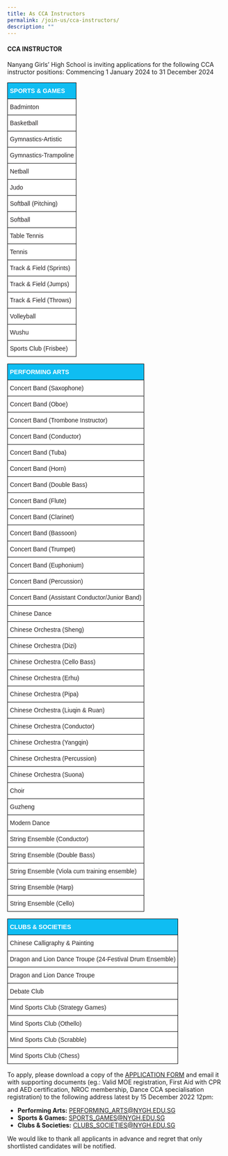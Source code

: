 ```yaml
---
title: As CCA Instructors
permalink: /join-us/cca-instructors/
description: ""
---
```

#### **CCA INSTRUCTOR**

Nanyang Girls’ High School is inviting applications for the following CCA instructor positions:
Commencing 1 January 2024 to 31 December 2024

<style type="text/css">
.tg  {border-collapse:collapse;border-spacing:0;}
.tg td{border-color:black;border-style:solid;border-width:1px;font-family:Arial, sans-serif;font-size:14px;
  overflow:hidden;padding:10px 5px;word-break:normal;}
.tg th{border-color:black;border-style:solid;border-width:1px;font-family:Arial, sans-serif;font-size:14px;
  font-weight:normal;overflow:hidden;padding:10px 5px;word-break:normal;}
.tg .tg-list{background-color:#FFF;color:#231F20;text-align:left;vertical-align:top}
.tg .tg-header{background-color:#0FBDF2;color:#FFF;font-weight:bold;text-align:left;vertical-align:bottom}
</style>

<table class="tg">
<thead>
  <tr>
    <th class="tg-header">SPORTS &amp; GAMES</th>
  </tr>
</thead>
<tbody>
  <tr>    <td class="tg-list">Badminton</td>  </tr>
	<tr>    <td class="tg-list">Basketball</td>  </tr>
	<tr>    <td class="tg-list">Gymnastics-Artistic</td>  </tr>
	<tr>    <td class="tg-list">Gymnastics-Trampoline</td>  </tr>
	<tr>    <td class="tg-list">Netball</td>  </tr>
	<tr>    <td class="tg-list">Judo</td>  </tr>
	<tr>    <td class="tg-list">Softball (Pitching)</td>  </tr>
	<tr>    <td class="tg-list">Softball</td>  </tr>
	<tr>    <td class="tg-list">Table Tennis</td>  </tr>
	<tr>    <td class="tg-list">Tennis</td>  </tr>
	<tr>    <td class="tg-list">Track &amp; Field (Sprints)</td>  </tr>
	<tr>    <td class="tg-list">Track &amp; Field (Jumps)</td>  </tr>
	<tr>    <td class="tg-list">Track &amp; Field (Throws)</td>  </tr>
	<tr>    <td class="tg-list">Volleyball</td>  </tr>
	<tr>    <td class="tg-list">Wushu</td>  </tr>
	<tr>    <td class="tg-list">Sports Club (Frisbee)</td>  </tr>	
</tbody>
</table>

<table class="tg">
<thead>
  <tr>
    <th class="tg-header">PERFORMING ARTS</th>
  </tr>
</thead>
<tbody>
  <tr>    <td class="tg-list">Concert Band (Saxophone)</td>  </tr>
	<tr>    <td class="tg-list">Concert Band (Oboe)</td>  </tr>
	<tr>    <td class="tg-list">Concert Band (Trombone Instructor)</td>  </tr>
	<tr>    <td class="tg-list">Concert Band (Conductor)</td>  </tr>
	<tr>    <td class="tg-list">Concert Band (Tuba)</td>  </tr>
	<tr>    <td class="tg-list">Concert Band (Horn)</td>  </tr>
	<tr>    <td class="tg-list">Concert Band (Double Bass)</td>  </tr>
	<tr>    <td class="tg-list">Concert Band (Flute)</td>  </tr>
	<tr>    <td class="tg-list">Concert Band (Clarinet)</td>  </tr>
	<tr>    <td class="tg-list">Concert Band (Bassoon)</td>  </tr>
	<tr>    <td class="tg-list">Concert Band (Trumpet)</td>  </tr>
	<tr>    <td class="tg-list">Concert Band (Euphonium)</td>  </tr>
	<tr>    <td class="tg-list">Concert Band (Percussion)</td>  </tr>
	<tr>    <td class="tg-list">Concert Band (Assistant Conductor/Junior Band)</td>  </tr>
	<tr>    <td class="tg-list">Chinese Dance</td>  </tr>
	<tr>    <td class="tg-list">Chinese Orchestra (Sheng)</td>  </tr>	
	<tr>    <td class="tg-list">Chinese Orchestra (Dizi)</td>  </tr>
	<tr>    <td class="tg-list">Chinese Orchestra (Cello Bass)</td>  </tr>
	<tr>    <td class="tg-list">Chinese Orchestra (Erhu)</td>  </tr>
	<tr>    <td class="tg-list">Chinese Orchestra (Pipa)</td>  </tr>
	<tr>    <td class="tg-list">Chinese Orchestra (Liuqin &amp; Ruan)</td>  </tr>
	<tr>    <td class="tg-list">Chinese Orchestra (Conductor)</td>  </tr>
	<tr>    <td class="tg-list">Chinese Orchestra (Yangqin)</td>  </tr>
	<tr>    <td class="tg-list">Chinese Orchestra (Percussion)</td>  </tr>
	<tr>    <td class="tg-list">Chinese Orchestra (Suona)</td>  </tr>
	<tr>    <td class="tg-list">Choir</td>  </tr>
	<tr>    <td class="tg-list">Guzheng</td>  </tr>
	<tr>    <td class="tg-list">Modern Dance</td>  </tr>
	<tr>    <td class="tg-list">String Ensemble (Conductor)</td>  </tr>
	<tr>    <td class="tg-list">String Ensemble (Double Bass)</td>  </tr>
	<tr>    <td class="tg-list">String Ensemble (Viola cum training ensemble)</td>  </tr>
	<tr>    <td class="tg-list">String Ensemble (Harp)</td>  </tr>	
	<tr>    <td class="tg-list">String Ensemble (Cello)</td>  </tr>	
</tbody>
</table>

<table class="tg">
<thead>
  <tr>
    <th class="tg-header">CLUBS &amp; SOCIETIES</th>
  </tr>
</thead>
<tbody>
  <tr>    <td class="tg-list">Chinese Calligraphy &amp; Painting</td>  </tr>
	<tr>    <td class="tg-list">Dragon and Lion Dance Troupe (24-Festival Drum Ensemble)</td>  </tr>
	<tr>    <td class="tg-list">Dragon and Lion Dance Troupe</td>  </tr>
	<tr>    <td class="tg-list">Debate Club</td>  </tr>
	<tr>    <td class="tg-list">Mind Sports Club (Strategy Games)</td>  </tr>
	<tr>    <td class="tg-list">Mind Sports Club (Othello)</td>  </tr>
	<tr>    <td class="tg-list">Mind Sports Club (Scrabble)</td>  </tr>
	<tr>    <td class="tg-list">Mind Sports Club (Chess)</td>  </tr>
</tbody>
</table>

To apply, please download a copy of the&nbsp;[APPLICATION FORM](/files/application_form_for_coach_or_instructor_0.pdf)&nbsp;and email it with supporting documents (eg.: Valid MOE registration, First Aid with CPR and AED certification, NROC membership, Dance CCA specialisation registration) to the following address latest by 15 December&nbsp;2022 12pm:

*   **Performing Arts:**&nbsp;[PERFORMING\_ARTS@NYGH.EDU.SG](mailto:performing_arts@nygh.edu.sg)
*   **Sports &amp; Games:**&nbsp;[SPORTS\_GAMES@NYGH.EDU.SG](mailto:sports_games@nygh.edu.sg)
*   **Clubs &amp; Societies:**&nbsp;[CLUBS\_SOCIETIES@NYGH.EDU.SG](mailto:clubs_societies@nygh.edu.sg)

We would like to thank all applicants in advance and regret that only shortlisted candidates will be notified.